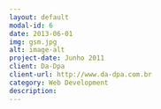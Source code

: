 ```yaml
---
layout: default
modal-id: 6
date: 2013-06-01
img: gsm.jpg
alt: image-alt
project-date: Junho 2011
client: Da-Dpa
client-url: http://www.da-dpa.com.br
category: Web Development
description:
---
```

